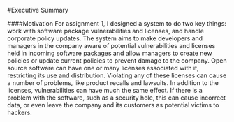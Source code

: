 #Executive Summary

####Motivation
For assignment 1, I designed a system to do two key things: work with software package vulnerabilities and licenses, 
and handle corporate policy updates.  The system aims to make developers and managers in the company aware of potential 
vulnerabilities and licenses held in incoming software packages and allow managers to create new policies or update current 
policies to prevent damage to the company.  Open source software can have one or many licenses associated with it, restricting
its use and distribution.  Violating any of these licenses can cause a number of problems, like product recalls and lawsuits.
In addition to the licenses, vulnerabilities can have much the same effect.  If there is a problem with the software,
such as a security hole, this can cause incorrect data, or even leave the company and its customers as potential victims
to hackers.
